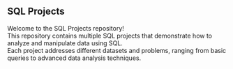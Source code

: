 ## SQL Projects
Welcome to the SQL Projects repository!  
This repository contains multiple SQL projects that demonstrate how to analyze and manipulate data using SQL.  
Each project addresses different datasets and problems, ranging from basic queries to advanced data analysis techniques.
